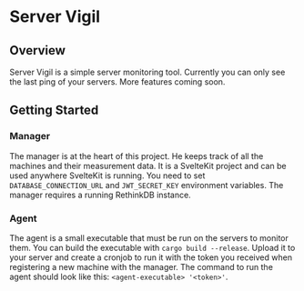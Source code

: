 # Server Vigil

## Overview
Server Vigil is a simple server monitoring tool. Currently you can only see the last ping of your servers. More features coming soon.

## Getting Started

### Manager
The manager is at the heart of this project. He keeps track of all the machines and their measurement data. It is a SvelteKit project and can be used anywhere SvelteKit is running. You need to set `DATABASE_CONNECTION_URL` and `JWT_SECRET_KEY` environment variables. The manager requires a running RethinkDB instance.

### Agent
The agent is a small executable that must be run on the servers to monitor them. You can build the executable with `cargo build --release`. Upload it to your server and create a cronjob to run it with the token you received when registering a new machine with the manager. The command to run the agent should look like this: `<agent-executable> '<token>'`.